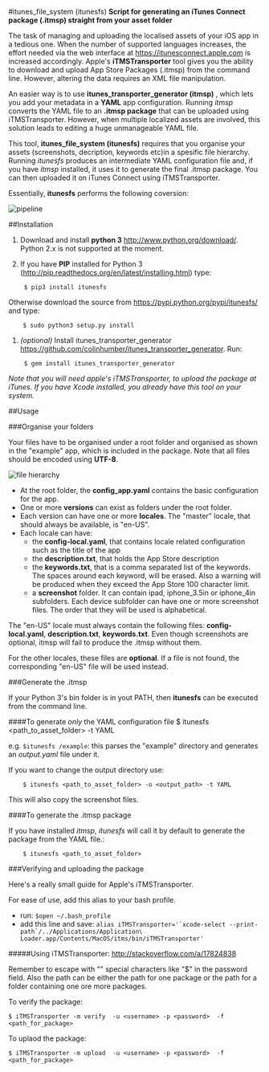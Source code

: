 #itunes_file_system (itunesfs)
**Script for generating an iTunes Connect package (.itmsp) straight from your asset folder**

The task of managing and uploading the localised assets of your iOS app in a tedious one. When the number of supported languages increases, the effort needed via the web interface at <https://itunesconnect.apple.com> is increased accordingly. Apple's **iTMSTransporter** tool gives you the ability to download and upload App Store Packages (.itmsp) from the command line. However, altering the data requires an XML file manipulation. 

An easier way is to use **itunes_transporter_generator (itmsp)** , which lets you add your metadata in a **YAML** app configuration. Running *itmsp* converts the YAML file to an **.itmsp package** that can be uploaded using iTMSTransporter. However, when multiple localized assets are involved, this solution leads to editing a huge unmanageable YAML file.

This tool, **itunes_file_system (itunesfs)** requires that you organise your assets (screenshots, decription, keywords etc)in a spesific file hierarchy. Running *itunesfs* produces an intermediate YAML configuration file and, if you have *itmsp* installed, it uses it to generate the final .itmsp package. You can then uploaded it on iTunes Connect using iTMSTransporter.

Essentially, **itunesfs** performs the following coversion:

![pipeline](http://raw.github.com/evilwindowdog/itunesfs/master/README_PIPELINE.png)

##Installation

1. Download and install **python 3** <http://www.python.org/download/>. Python 2.x is not supported at the moment.
1. If you have **PIP** installed for Python 3 (<http://pip.readthedocs.org/en/latest/installing.html>) type:

		$ pip3 install itunesfs  
Otherwise download the source from <https://pypi.python.org/pypi/itunesfs/> and type:

		$ sudo python3 setup.py install  

1. *(optional)* Install itunes_transporter_generator <https://github.com/colinhumber/itunes_transporter_generator>. Run:

		$ gem install itunes_transporter_generator
		
*Note that you will need apple's iTMSTransporter, to upload the package at iTunes. If you have Xcode installed, you already have this tool on your system.*
		
##Usage

###Organise your folders

Your files have to be organised under a root folder and organised as shown in the "example" app, which is included in the package. Note that all files should be encoded using **UTF-8**.

![file hierarchy](http://raw.github.com/evilwindowdog/itunesfs/master/README_FILE_HIERARCHY.png)

* At the root folder, the **config_app.yaml** contains the basic configuration for the app. 
* One or more **versions** can exist as folders under the root folder. 
* Each version can have one or more **locales**. The "master" locale, that should always be available, is "en-US". 
* Each locale can have:
    * the **config-local.yaml**, that contains locale related configuration such as the title of the app
    * the **description.txt**, that holds the App Store description
    * the **keywords.txt**, that is a comma separated list of the keywords. The spaces around each keyword, will be erased. Also a warning will be produced when they exceed the App Store 100 character limit.
    * a **screenshot** folder. It can contain ipad, iphone_3.5in or iphone_4in subfolders. Each device subfolder can have one or more screenshot files. The order that they will be used is alphabetical.

The "en-US" locale must always contain the following files: **config-local.yaml**, **description.txt**, **keywords.txt**. Even though screenshots are optional, itmsp will fail to produce the .itmsp without them.

For the other locales, these files are **optional**. If a file is not found, the corresponding "en-US" file will be used instead.



###Generate the .itmsp

If your Python 3's bin folder is in yout PATH, then **itunesfs** can be executed from the command line.

####To generate *only* the YAML configuration file
		$ itunesfs <path_to_asset_folder> -t YAML
		
e.g. `$itunesfs /example`: this parses the "example" directory and generates an *output.yaml* file under it. 

If you want to change the output directory use:

		$ itunesfs <path_to_asset_folder> -o <output_path> -t YAML
This will also copy the screenshot files.

####To generate the .itmsp package

If you have installed *itmsp*, *itunesfs* will call it by default to generate the package from the YAML file.:

		$ itunesfs <path_to_asset_folder>
		
###Verifying and uploading the package

Here's a really small guide for Apple's iTMSTransporter.

For ease of use, add this alias to your bash profile.

* run: ``$open ~/.bash_profile``
* add this line and save: ``alias iTMSTransporter='`xcode-select --print-path`/../Applications/Application\ Loader.app/Contents/MacOS/itms/bin/iTMSTransporter'``

#####Using iTMSTransporter:
<http://stackoverflow.com/a/17824838>

Remember to escape with "\" special characters like "$" in the password field. Also the path can be either the path for one package or the path for a folder containing one ore more packages.

To verify the package:
	
	$ iTMSTransporter -m verify  -u <username> -p <password>  -f <path_for_package>

To uplaod the package:
	
	$ iTMSTransporter -m upload  -u <username> -p <password>  -f <path_for_package>